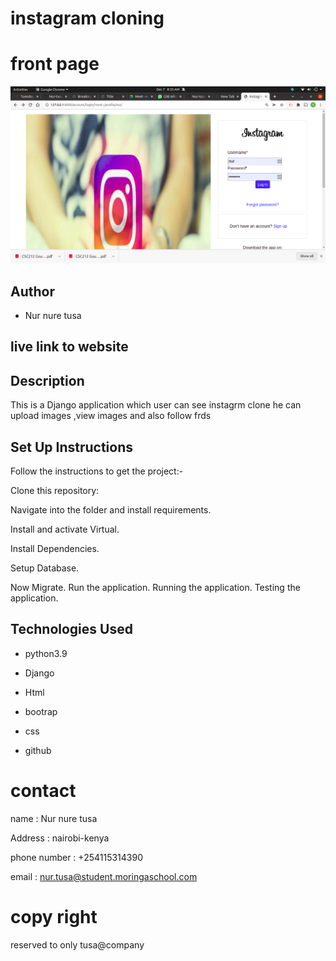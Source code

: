 # instagram cloning

# front page
 <img src="/images/11.png">

## Author
* Nur nure tusa

## live link to website

## Description
This is a Django application which user can see instagrm clone  he can upload images ,view images and also follow frds


## Set Up Instructions

Follow the instructions to get the project:-

Clone this repository:


Navigate into the folder and install requirements.

Install and activate Virtual.

Install Dependencies.

Setup Database.

Now Migrate.
Run the application.
Running the application.
Testing the application.
## Technologies Used
* python3.9

* Django

* Html

* bootrap

* css

* github

# contact
  name : Nur nure tusa

  Address : nairobi-kenya

  phone number : +254115314390

  email : nur.tusa@student.moringaschool.com

  # copy right
  reserved to only tusa@company


